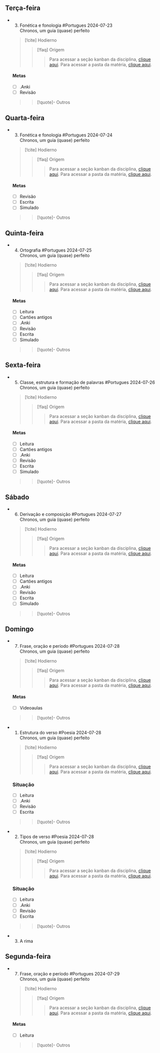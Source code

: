 ## Terça-feira
- 03. Fonética e fonologia #Portugues 2024-07-23  
  Chronos, um guia (quase) perfeito
  > [!cite] Hodierno
  >  > [!faq] Origem
  >  >  > Para acessar a seção kanban da disciplina, [clique aqui](/Se%C3%A7%C3%B5es%2FDisciplinas%2FLinguagens%2FL%C3%ADngua%20Portuguesa/Kanban%20-%20L%C3%ADngua%20portuguesa.kanban.md). Para acessar a pasta da matéria, [clique aqui](https://www.noteshub.app/notebooks/github/Efzevios%2FChronos/Se%C3%A7%C3%B5es%2FDisciplinas%2FLinguagens%2FL%C3%ADngua%20Portuguesa%2F03.%20Fon%C3%A9tica%20e%20fonologia).
  >  
  #### Metas
  - [ ] .Anki
  - [ ] Revisão
    
  >  > [!quote]- Outros
  >  > 

## Quarta-feira
- 03. Fonética e fonologia #Portugues 2024-07-24  
  Chronos, um guia (quase) perfeito
  > [!cite] Hodierno
  >  > [!faq] Origem
  >  >  > Para acessar a seção kanban da disciplina, [clique aqui](/Se%C3%A7%C3%B5es%2FDisciplinas%2FLinguagens%2FL%C3%ADngua%20Portuguesa/Kanban%20-%20L%C3%ADngua%20portuguesa.kanban.md). Para acessar a pasta da matéria, [clique aqui](https://www.noteshub.app/notebooks/github/Efzevios%2FChronos/Se%C3%A7%C3%B5es%2FDisciplinas%2FLinguagens%2FL%C3%ADngua%20Portuguesa%2F03.%20Fon%C3%A9tica%20e%20fonologia).
  >  
  #### Metas
  - [ ] Revisão
  - [ ] Escrita
  - [ ] Simulado
    
  >  > [!quote]- Outros
  >  > 

## Quinta-feira
- 04. Ortografia #Portugues 2024-07-25  
  Chronos, um guia (quase) perfeito
  > [!cite] Hodierno
  >  > [!faq] Origem
  >  >  > Para acessar a seção kanban da disciplina, [clique aqui](/Se%C3%A7%C3%B5es%2FDisciplinas%2FLinguagens%2FL%C3%ADngua%20Portuguesa/Kanban%20-%20L%C3%ADngua%20portuguesa.kanban.md). Para acessar a pasta da matéria, [clique aqui](https://www.noteshub.app/notebooks/github/Efzevios%2FChronos/Se%C3%A7%C3%B5es%2FDisciplinas%2FLinguagens%2FL%C3%ADngua%20Portuguesa%2F04.%20Ortografia).
  >  
  #### Metas
  - [ ] Leitura
  - [ ] Cartões antigos
  - [ ] .Anki
  - [ ] Revisão
  - [ ] Escrita
  - [ ] Simulado
    
  >  > [!quote]- Outros
  >  > 

## Sexta-feira
- 05. Classe, estrutura e formação de palavras #Portugues 2024-07-26  
  Chronos, um guia (quase) perfeito
  > [!cite] Hodierno
  >  > [!faq] Origem
  >  >  > Para acessar a seção kanban da disciplina, [clique aqui](/Se%C3%A7%C3%B5es%2FDisciplinas%2FLinguagens%2FL%C3%ADngua%20Portuguesa/Kanban%20-%20L%C3%ADngua%20portuguesa.kanban.md). Para acessar a pasta da matéria, [clique aqui](https://www.noteshub.app/notebooks/github/Efzevios%2FChronos/Se%C3%A7%C3%B5es%2FDisciplinas%2FLinguagens%2FL%C3%ADngua%20Portuguesa%2F05.%20Classe%2C%20estrutura%20e%20forma%C3%A7%C3%A3o%20de%20palavras).
  >  
  #### Metas
  - [ ] Leitura
  - [ ] Cartões antigos
  - [ ] .Anki
  - [ ] Revisão
  - [ ] Escrita
  - [ ] Simulado
    
  >  > [!quote]- Outros
  >  > 

## Sábado
- 06. Derivação e composição #Portugues 2024-07-27  
  Chronos, um guia (quase) perfeito
  > [!cite] Hodierno
  >  > [!faq] Origem
  >  >  > Para acessar a seção kanban da disciplina, [clique aqui](/Se%C3%A7%C3%B5es%2FDisciplinas%2FLinguagens%2FL%C3%ADngua%20Portuguesa/Kanban%20-%20L%C3%ADngua%20portuguesa.kanban.md). Para acessar a pasta da matéria, [clique aqui](https://www.noteshub.app/notebooks/github/Efzevios%2FChronos/Se%C3%A7%C3%B5es%2FDisciplinas%2FLinguagens%2FL%C3%ADngua%20Portuguesa%2F06.%20Deriva%C3%A7%C3%A3o%20e%20composi%C3%A7%C3%A3o).
  >  
  #### Metas
  - [ ] Leitura
  - [ ] Cartões antigos
  - [ ] .Anki
  - [ ] Revisão
  - [ ] Escrita
  - [ ] Simulado
    
  >  > [!quote]- Outros
  >  > 

## Domingo
- 07. Frase, oração e período #Portugues 2024-07-28  
  Chronos, um guia (quase) perfeito
  > [!cite] Hodierno
  >  > [!faq] Origem
  >  >  > Para acessar a seção kanban da disciplina, [clique aqui](/Se%C3%A7%C3%B5es%2FDisciplinas%2FLinguagens%2FL%C3%ADngua%20Portuguesa/Kanban%20-%20L%C3%ADngua%20portuguesa.kanban.md). Para acessar a pasta da matéria, [clique aqui](https://www.noteshub.app/notebooks/github/Efzevios%2FChronos/Se%C3%A7%C3%B5es%2FDisciplinas%2FLinguagens%2FL%C3%ADngua%20Portuguesa%2F07.%20Frase%2C%20ora%C3%A7%C3%A3o%20e%20per%C3%ADodo).
  >  
  #### Metas
  - [ ] Videoaulas
    
  >  > [!quote]- Outros
  >  > 
- 01. Estrutura do verso #Poesia 2024-07-28  
  Chronos, um guia (quase) perfeito
  > [!cite] Hodierno
  >  > [!faq] Origem
  >  >  > Para acessar a seção kanban da disciplina, [clique aqui](/Se%C3%A7%C3%B5es%2FDisciplinas%2FOutros%2FPoesia%2FNo%C3%A7%C3%B5es%20de%20versifica%C3%A7%C3%A3o%20(Cap.%2022%3B%20Nova%20gram%C3%A1tica%20do%20portugu%C3%AAs%20contempor%C3%A2neo)/Kanban%20-%20No%C3%A7%C3%B5es%20de%20versifica%C3%A7%C3%A3o.kanban.md). Para acessar a pasta da matéria, [clique aqui]().
  >
  ### Situação
  - [ ] Leitura
  - [ ] .Anki
  - [ ] Revisão
  - [ ] Escrita
    
  >  > [!quote]- Outros
- 02. Tipos de verso #Poesia 2024-07-28  
  Chronos, um guia (quase) perfeito
  > [!cite] Hodierno
  >  > [!faq] Origem
  >  >  > Para acessar a seção kanban da disciplina, [clique aqui](/Se%C3%A7%C3%B5es%2FDisciplinas%2FOutros%2FPoesia%2FNo%C3%A7%C3%B5es%20de%20versifica%C3%A7%C3%A3o%20(Cap.%2022%3B%20Nova%20gram%C3%A1tica%20do%20portugu%C3%AAs%20contempor%C3%A2neo)/Kanban%20-%20No%C3%A7%C3%B5es%20de%20versifica%C3%A7%C3%A3o.kanban.md). Para acessar a pasta da matéria, [clique aqui]().
  >
  ### Situação
  - [ ] Leitura
  - [ ] .Anki
  - [ ] Revisão
  - [ ] Escrita
    
  >  > [!quote]- Outros
- 03. A rima  

## Segunda-feira
- 07. Frase, oração e período #Portugues 2024-07-29  
  Chronos, um guia (quase) perfeito
  > [!cite] Hodierno
  >  > [!faq] Origem
  >  >  > Para acessar a seção kanban da disciplina, [clique aqui](/Se%C3%A7%C3%B5es%2FDisciplinas%2FLinguagens%2FL%C3%ADngua%20Portuguesa/Kanban%20-%20L%C3%ADngua%20portuguesa.kanban.md). Para acessar a pasta da matéria, [clique aqui](https://www.noteshub.app/notebooks/github/Efzevios%2FChronos/Se%C3%A7%C3%B5es%2FDisciplinas%2FLinguagens%2FL%C3%ADngua%20Portuguesa%2F07.%20Frase%2C%20ora%C3%A7%C3%A3o%20e%20per%C3%ADodo).
  >  
  #### Metas
  - [ ] Leitura
    
  >  > [!quote]- Outros
  >  > 